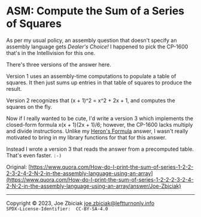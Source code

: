 # ASM: Compute the Sum of a Series of Squares

As per my usual policy, an assembly question that doesn't specify an assembly
language gets _Dealer's Choice!_  I happened to pick the CP-1600 that's in the
Intellivision for this one.

There's three versions of the answer here.

Version 1 uses an assembly-time computations to populate a table of squares.
It then just sums up entries in that table of squares to produce the result.

Version 2 recognizes that (x + 1)^2 = x^2 + 2x + 1, and computes the squares on
the fly.

Now if I really wanted to be cute, I'd write a version 3 which implements the
closed-form formula x(x + 1)(2x + 1)/6; however, the CP-1600 lacks multiply
and divide instructions.  Unlike my [Heron's Formula](../herons_formula) answer,
I wasn't really motivated to bring in my library functions for that for this
answer.

Instead I wrote a version 3 that reads the answer from a precomputed table.
That's even faster.  `:-)`


Original: [https://www.quora.com/How-do-I-print-the-sum-of-series-1-2-2-2-3-2-4-2-N-2-in-the-assembly-language-using-an-array](https://www.quora.com/How-do-I-print-the-sum-of-series-1-2-2-2-3-2-4-2-N-2-in-the-assembly-language-using-an-array/answer/Joe-Zbiciak)

____

Copyright © 2023, Joe Zbiciak <joe.zbiciak@leftturnonly.info>  
`SPDX-License-Identifier:  CC-BY-SA-4.0`


